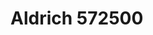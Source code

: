<a name="material" />

# Aldrich 572500
<script type="application/ld+json">
  {
    "@context": "https://schema.org/",
    "@type": "ChemicalSubstance",
    "http://purl.org/dc/terms/conformsTo":
      {
        "@type": "CreativeWork",
        "@id": "https://bioschemas.org/profiles/ChemicalSubstance/0.4-RELEASE/"
      },
    "@id": "https://egonw.github.io/nanowiki/nanowiki413.html#material",
    "name": "Aldrich 572500",
    "sameAs: "http://127.0.0.1/mediawiki/index.php/Special:URIResolver/Aldrich_572500"
  }
</script>

